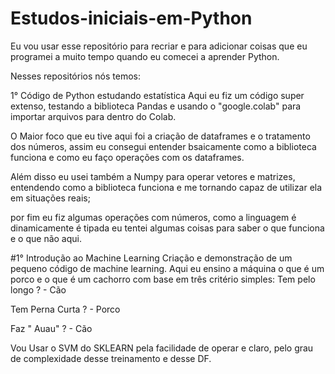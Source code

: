 # Estudos-iniciais-em-Python
Eu vou usar esse repositório para recriar e para adicionar coisas que eu programei a muito tempo quando eu comecei a aprender Python. 

Nesses repositórios nós temos: 


1° Código de Python estudando estatística
Aqui eu fiz um código super extenso, testando a biblioteca Pandas e usando o "google.colab" para importar arquivos para dentro do Colab. 

O Maior foco que eu tive aqui foi a criação de dataframes e o tratamento dos números, assim eu consegui entender bsaicamente como a biblioteca funciona e como eu faço operações com os dataframes. 

Além disso eu usei também a Numpy para operar vetores e matrizes, entendendo como a biblioteca funciona e me tornando capaz de utilizar ela em situações reais; 

por fim eu fiz algumas operações com números, como a linguagem é dinamicamente é tipada eu tentei algumas coisas para saber o que funciona e o que não aqui. 

#1° Introdução ao Machine Learning
Criação e demonstração de um pequeno código de machine learning. Aqui eu ensino a máquina o que é um porco e o que é um cachorro com base em três critério simples:
Tem pelo longo ? - Cão

Tem Perna Curta ? - Porco

Faz " Auau" ? - Cão

Vou Usar o SVM do SKLEARN pela facilidade de operar e claro, pelo grau de complexidade desse treinamento e desse DF.
